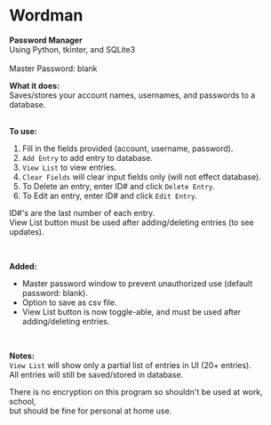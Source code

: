 # Wordman
**Password Manager**  
Using Python, tkinter, and SQLite3  
<br>
Master Password: blank

**What it does:**  
Saves/stores your account names, usernames, and passwords to a database.  
<br>

**To use:**  
1. Fill in the fields provided (account, username, password).  
2. `Add Entry` to add entry to database.  
3. `View List` to view entries.  
4. `Clear Fields` will clear input fields only (will not effect database).  
5. To Delete an entry, enter ID# and click `Delete Entry`.  
6. To Edit an entry, enter ID# and click `Edit Entry`.  

ID#'s are the last number of each entry.  
View List button must be used after adding/deleting entries (to see updates).

<br>  

**Added:**  
- Master password window to prevent unauthorized use  (default password: blank).  
- Option to save as csv file.
- View List button is now toggle-able, and must be used after adding/deleting entries.

<br>

**Notes:**     
`View List` will show only a partial list of entries in UI (20+ entries).  
All entries will still be saved/stored in database.  


There is no encryption on this program so shouldn't be used at work, school,   
but should be fine for personal at home use.  


